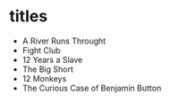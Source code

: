 # titles

* A River Runs Throught 
* Fight Club
* 12 Years a Slave
* The Big Short
* 12 Monkeys
* The Curious Case of Benjamin Button
